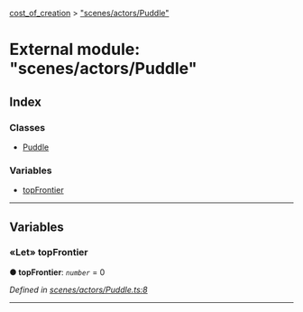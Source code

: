 [cost_of_creation](../README.md) > ["scenes/actors/Puddle"](../modules/_scenes_actors_puddle_.md)



# External module: "scenes/actors/Puddle"

## Index

### Classes

* [Puddle](../classes/_scenes_actors_puddle_.puddle.md)


### Variables

* [topFrontier](_scenes_actors_puddle_.md#topfrontier)



---
## Variables
<a id="topfrontier"></a>

### «Let» topFrontier

**●  topFrontier**:  *`number`*  = 0

*Defined in [scenes/actors/Puddle.ts:8](https://github.com/codeartisticninja/cost_of_creation/blob/a194b56/src/script/_classes/scenes/actors/Puddle.ts#L8)*





___


